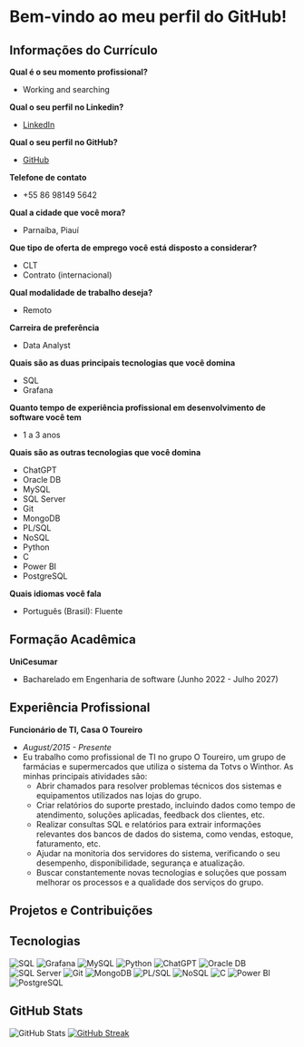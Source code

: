 # Bem-vindo ao meu perfil do GitHub!

## Informações do Currículo

**Qual é o seu momento profissional?**
- Working and searching

**Qual o seu perfil no Linkedin?**
- [LinkedIn](https://www.linkedin.com/in/matheus-costa-05093b254)

**Qual o seu perfil no GitHub?**
- [GitHub](https://github.com/matheusphb)

**Telefone de contato**
- +55 86 98149 5642

**Qual a cidade que você mora?**
- Parnaíba, Piauí

**Que tipo de oferta de emprego você está disposto a considerar?**
- CLT
- Contrato (internacional)

**Qual modalidade de trabalho deseja?**
- Remoto

**Carreira de preferência**
- Data Analyst

**Quais são as duas principais tecnologias que você domina**
- SQL
- Grafana

**Quanto tempo de experiência profissional em desenvolvimento de software você tem**
- 1 a 3 anos

**Quais são as outras tecnologias que você domina**
- ChatGPT
- Oracle DB
- MySQL
- SQL Server
- Git
- MongoDB
- PL/SQL
- NoSQL
- Python
- C
- Power BI
- PostgreSQL

**Quais idiomas você fala**
- Português (Brasil): Fluente

## Formação Acadêmica

**UniCesumar**
- Bacharelado em Engenharia de software (Junho 2022 - Julho 2027)

## Experiência Profissional

**Funcionário de TI, Casa O Toureiro**
- *August/2015 - Presente*
- Eu trabalho como profissional de TI no grupo O Toureiro, um grupo de farmácias e supermercados que utiliza o sistema da Totvs o Winthor. As minhas principais atividades são:
  - Abrir chamados para resolver problemas técnicos dos sistemas e equipamentos utilizados nas lojas do grupo.
  - Criar relatórios do suporte prestado, incluindo dados como tempo de atendimento, soluções aplicadas, feedback dos clientes, etc.
  - Realizar consultas SQL e relatórios para extrair informações relevantes dos bancos de dados do sistema, como vendas, estoque, faturamento, etc.
  - Ajudar na monitoria dos servidores do sistema, verificando o seu desempenho, disponibilidade, segurança e atualização.
  - Buscar constantemente novas tecnologias e soluções que possam melhorar os processos e a qualidade dos serviços do grupo.

## Projetos e Contribuições


## Tecnologias

![SQL](https://img.shields.io/badge/SQL-%23007ACC.svg?style=flat&logo=microsoft-sql-server&logoColor=white)
![Grafana](https://img.shields.io/badge/Grafana-%23F46800.svg?style=flat&logo=grafana&logoColor=white)
![MySQL](https://img.shields.io/badge/MySQL-%234479A1.svg?style=flat&logo=mysql&logoColor=white)
![Python](https://img.shields.io/badge/Python-%233776AB.svg?style=flat&logo=python&logoColor=white)
![ChatGPT](https://img.shields.io/badge/ChatGPT-%2300A67C.svg?style=flat&logo=openai&logoColor=white)
![Oracle DB](https://img.shields.io/badge/Oracle%20DB-%23F80000.svg?style=flat&logo=oracle&logoColor=white)
![SQL Server](https://img.shields.io/badge/SQL%20Server-%23CC2927.svg?style=flat&logo=microsoft-sql-server&logoColor=white)
![Git](https://img.shields.io/badge/Git-%23F05033.svg?style=flat&logo=git&logoColor=white)
![MongoDB](https://img.shields.io/badge/MongoDB-%2347A248.svg?style=flat&logo=mongodb&logoColor=white)
![PL/SQL](https://img.shields.io/badge/PL%2FSQL-%23D73A49.svg?style=flat&logo=oracle&logoColor=white)
![NoSQL](https://img.shields.io/badge/NoSQL-%23E94D5F.svg?style=flat&logo=nosql&logoColor=white)
![C](https://img.shields.io/badge/C-%23A8B9CC.svg?style=flat&logo=c&logoColor=white)
![Power BI](https://img.shields.io/badge/Power%20BI-%23F2C811.svg?style=flat&logo=power-bi&logoColor=white)
![PostgreSQL](https://img.shields.io/badge/PostgreSQL-%23336791.svg?style=flat&logo=postgresql&logoColor=white)


## GitHub Stats

![GitHub Stats](https://github-readme-stats.vercel.app/api?username=matheusphb&theme=transparent&bg_color=000&border_color=30A3DC&show_icons=true&icon_color=30A3DC&title_color=E94D5F&text_color=FFF) [![GitHub Streak](https://streak-stats.demolab.com?user=matheusphb&theme=highcontrast&hide_border=false)](https://git.io/streak-stats)

